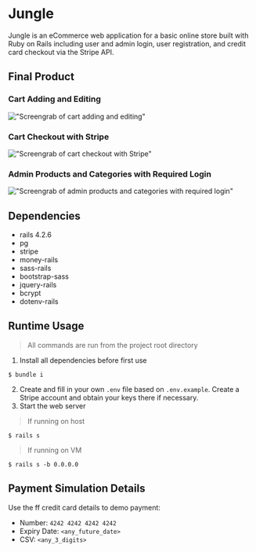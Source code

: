 # Jungle

Jungle is an eCommerce web application for a basic online store built with Ruby on Rails including user and admin login, user registration, and credit card checkout via the Stripe API.

## Final Product

### Cart Adding and Editing
!["Screengrab of cart adding and editing"](https://github.com/joshtantan/jungle/blob/master/docs/cart_add_edit.gif) 

### Cart Checkout with Stripe
!["Screengrab of cart checkout with Stripe"](https://github.com/joshtantan/jungle/blob/master/docs/cart_payment.gif) 

### Admin Products and Categories with Required Login
!["Screengrab of admin products and categories with required login"](https://github.com/joshtantan/jungle/blob/master/docs/admin_categories_products.gif) 

## Dependencies

- rails 4.2.6
- pg
- stripe
- money-rails
- sass-rails
- bootstrap-sass
- jquery-rails
- bcrypt
- dotenv-rails
## Runtime Usage

> All commands are run from the project root directory
1. Install all dependencies before first use
```shell
$ bundle i
```
2. Create and fill in your own `.env` file based on `.env.example`. Create a Stripe account and obtain your keys there if necessary.
3. Start the web server
> If running on host
```shell
$ rails s
```
> If running on VM
```shell
$ rails s -b 0.0.0.0
```

## Payment Simulation Details

Use the ff credit card details to demo payment:
- Number: `4242 4242 4242 4242`
- Expiry Date: `<any_future_date>`
- CSV: `<any_3_digits>`
